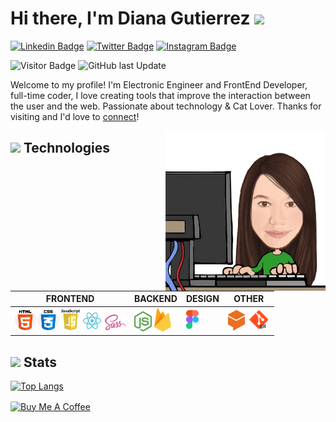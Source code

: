 # Hi there, I'm Diana Gutierrez <img src="https://media.giphy.com/media/mGcNjsfWAjY5AEZNw6/giphy.gif" width="50">
[![Linkedin Badge](https://img.shields.io/badge/-diliguro-blue?style=flat&logo=Linkedin&logoColor=white&link=https://www.linkedin.com/in/diliguro/)](https://www.linkedin.com/in/diliguro/)
[![Twitter Badge](https://img.shields.io/badge/-@lizguroart-1ca0f1?style=flat&labelColor=1ca0f1&logo=twitter&logoColor=white&link=https://twitter.com/lizguroart)](https://twitter.com/lizguroart)
[![Instagram Badge](https://img.shields.io/badge/-@lizguroart-purple?style=flat&logo=instagram&logoColor=white&link=https://instagram.com/lizguroart/)](https://instagram.com/lizguroart)

       
![Visitor Badge](https://visitor-badge.laobi.icu/badge?page_id=lizguroart) ![GitHub last Update](https://img.shields.io/github/last-commit/lizguroart/lizguroart)

Welcome to my profile! I'm Electronic Engineer and FrontEnd Developer, full-time coder, I love creating tools that improve the interaction between the user and the web. Passionate about technology & Cat Lover. Thanks for visiting and I'd love to [connect](https://www.linkedin.com/in/diliguro/)!


<img src="./img/programando.jpeg" style="max-width:30" align="right" width="256" >

## <img src="https://media.giphy.com/media/VgCDAzcKvsR6OM0uWg/giphy.gif" width="50"> Technologies

**FRONTEND** | **BACKEND** | **DESIGN** | **OTHER**
------------ | ------------| -----------| ------------
<img src="./img/html-5.png" width="33"> <img src="./img/css.png" width="33"> <img src="./img/JS.png" width="30"> <img src="./img/react.svg" width="33">  <img src="./img/sass.svg" width="33"> | <img src="./img/nodejs.png" width="28"> <img src="./img/firebase.svg" width="27"> | <img src="./img/figma.svg" width="20"> | <img src="./img/dialogflow.png" width="27"> <img src="./img/git.png" width="36">

## <img src="https://media.giphy.com/media/VgCDAzcKvsR6OM0uWg/giphy.gif" width="50"> Stats

[![Top Langs](https://github-readme-stats.vercel.app/api/top-langs/?username=lizguroart&layout=compact)](https://github.com/anuraghazra/github-readme-stats)    



<a href="https://www.buymeacoffee.com/lizguroart" target="_blank"><img src="https://cdn.buymeacoffee.com/buttons/default-orange.png" alt="Buy Me A Coffee" height="40" width="150" align="center" style="border-radius:2px"  />







